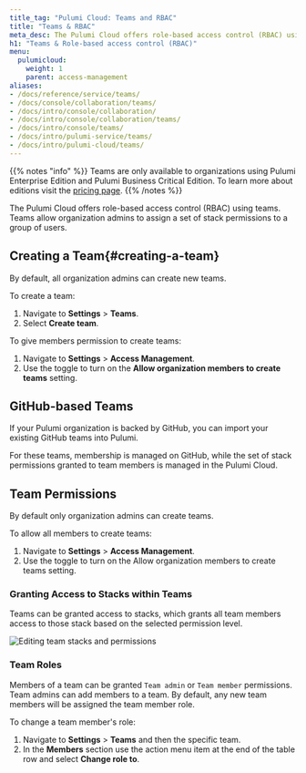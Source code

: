 ```yaml
---
title_tag: "Pulumi Cloud: Teams and RBAC"
title: "Teams & RBAC"
meta_desc: The Pulumi Cloud offers role-based access control (RBAC) using teams. Learn how how to create and manage teams in this guide.
h1: "Teams & Role-based access control (RBAC)"
menu:
  pulumicloud:
    weight: 1
    parent: access-management
aliases:
- /docs/reference/service/teams/
- /docs/console/collaboration/teams/
- /docs/intro/console/collaboration/
- /docs/intro/console/collaboration/teams/
- /docs/intro/console/teams/
- /docs/intro/pulumi-service/teams/
- /docs/intro/pulumi-cloud/teams/
---
```


{{% notes "info" %}}
Teams are only available to organizations using Pulumi Enterprise Edition and Pulumi Business Critical Edition.
To learn more about editions visit the [pricing page](/pricing/).
{{% /notes %}}

The Pulumi Cloud offers role-based access control (RBAC) using teams. Teams allow organization admins to assign a set of stack permissions to a group of users.

## Creating a Team{#creating-a-team}

By default, all organization admins can create new teams.

To create a team:

1. Navigate to **Settings** > **Teams**.
1. Select **Create team**.

To give members permission to create teams:

1. Navigate to **Settings** > **Access Management**.
1. Use the toggle to turn on the **Allow organization members to create teams** setting.

## GitHub-based Teams

If your Pulumi organization is backed by GitHub, you can import your existing
GitHub teams into Pulumi.

For these teams, membership is managed on GitHub, while the set of stack
permissions granted to team members is managed in the Pulumi Cloud.

## Team Permissions

By default only organization admins can create teams.

To allow all members to create teams:

1. Navigate to **Settings** > **Access Management**.
1. Use the toggle to turn on the Allow organization members to create teams setting.

### Granting Access to Stacks within Teams

Teams can be granted access to stacks, which grants all team members access to those stack based on the selected permission level.

![Editing team stacks and permissions](/images/docs/reference/service/editing-stack-permissions.png)

### Team Roles

Members of a team can be granted `Team admin` or `Team member` permissions. Team admins can add members to a
team. By default, any new team members will be assigned the team member role.

To change a team member's role:

1. Navigate to **Settings** > **Teams** and then the specific team.
1. In the **Members** section use the action menu item at the end of the table row and select **Change role to**.
